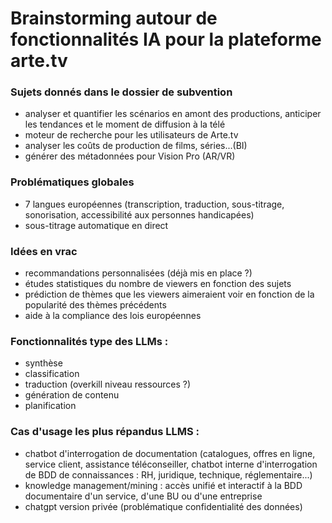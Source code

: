 # Brainstorming autour de fonctionnalités IA pour la plateforme arte.tv

### Sujets donnés dans le dossier de subvention 
- analyser et quantifier les scénarios en amont des productions, anticiper les tendances et le moment de diffusion à la télé
- moteur de recherche pour les utilisateurs de Arte.tv
- analyser les coûts de production de films, séries...(BI)
- générer des métadonnées pour Vision Pro (AR/VR)

### Problématiques globales
- 7 langues européennes (transcription, traduction, sous-titrage, sonorisation, accessibilité aux personnes handicapées)
- sous-titrage automatique en direct 

### Idées en vrac
- recommandations personnalisées (déjà mis en place ?)
- études statistiques du nombre de viewers en fonction des sujets
- prédiction de thèmes que les viewers aimeraient voir en fonction de la popularité des thèmes précédents
- aide à la compliance des lois européennes

### Fonctionnalités type des LLMs : 
- synthèse
- classification
- traduction (overkill niveau ressources ?)
- génération de contenu
- planification

### Cas d'usage les plus répandus LLMS :
- chatbot d'interrogation de documentation (catalogues, offres en ligne, service client, assistance téléconseiller, chatbot interne d'interrogation de BDD de connaissances : RH, juridique, technique, réglementaire...)
- knowledge management/mining : accès unifié et interactif à la BDD documentaire d'un service, d'une BU ou d'une entreprise
- chatgpt version privée (problématique confidentialité des données)






